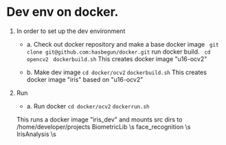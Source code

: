 # Dev env on docker.

1. In order to set up the dev environment
    * a. Check out docker repository and make a base docker image
    ``` git clone git@github.com:hasbegun/docker.git```
    run docker build.
    ``` cd opencv2```
    ``` dockerbuild.sh```
    This creates docker image "u16-ocv2"

    * b. Make dev image
    ``` cd docker/ocv2 ```
    ``` dockerbuild.sh ```
    This creates docker image "iris" based on "u16-ocv2"

2. Run
    * a. Run docker
    ``` cd docker/ocv2 ```
    ``` dockerrun.sh ```
    
    This runs a docker image "iris_dev" and mounts src dirs to
    /home/developer/projects
        BiometricLib \s
        face_recognition \s
        IrisAnalysis \s
